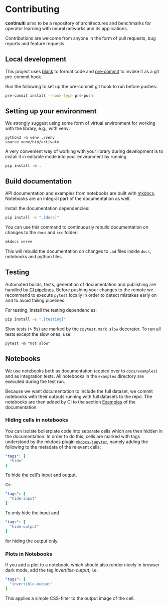 # Contributing

**continuiti** aims to be a repository of architectures and benchmarks for
operator learning with neural networks and its applications.

Contributions are welcome from anyone in the form of pull requests,
bug reports and feature requests.

## Local development

This project uses [black](https://github.com/psf/black) to format code and
[pre-commit](https://pre-commit.com/) to invoke it as a git pre-commit hook.

Run the following to set up the pre-commit git hook to run before pushes:

```bash
pre-commit install --hook-type pre-push
```

## Setting up your environment

We strongly suggest using some form of virtual environment for working with the
library, e.g., with venv:

```shell
python3 -m venv ./venv
source venv/bin/activate
```

A very convenient way of working with your library during development is to
install it in editable mode into your environment by running

```shell
pip install -e .
```

## Build documentation

API documentation and examples from notebooks are built with
[mkdocs](https://www.mkdocs.org/).
Notebooks are an integral part of the documentation as well.

Install the documentation dependencies:

```bash
pip install -e ".[docs]"
```

You can use this command to continuously rebuild documentation
on changes to the `docs` and `src` folder:

```bash
mkdocs serve
```

This will rebuild the documentation on changes to `.md` files inside `docs`,
notebooks and python files.


## Testing

Automated builds, tests, generation of documentation and publishing are handled
by [CI pipelines](#CI). Before pushing your changes to the remote we recommend
to execute `pytest` locally in order to detect mistakes early on and to avoid
failing pipelines.

For testing, install the testing dependencies:

```bash
pip install -e ".[testing]"
```

Slow tests (> 5s) are marked by the `@pytest.mark.slow` decorator.
To run all tests except the slow ones, use:

```shell
pytest -m "not slow"
```

## Notebooks

We use notebooks both as documentation (copied over to `docs/examples`) and as
integration tests. All notebooks in the `examples` directory are executed
during the test run.

Because we want documentation to include the full dataset, we commit notebooks
with their outputs running with full datasets to the repo. The notebooks are
then added by CI to the section
[Examples](https://aai-institute.github.io/continuiti/examples.html) of the
documentation.

### Hiding cells in notebooks

You can isolate boilerplate code into separate cells which are then hidden
in the documentation. In order to do this, cells are marked with tags understood
by the mkdocs plugin
[`mkdocs-jupyter`](https://github.com/danielfrg/mkdocs-jupyter#readme),
namely adding the following to the metadata of the relevant cells:

```yaml
"tags": [
  "hide"
]
```

To hide the cell's input and output.

Or:

```yaml
"tags": [
  "hide-input"
]
```

To only hide the input and

```yaml
"tags": [
  "hide-output"
]
```
for hiding the output only.

### Plots in Notebooks
If you add a plot to a notebook, which should also render nicely in browser
dark mode, add the tag *invertible-output*, i.e.

```yaml
"tags": [
  "invertible-output"
]
```
This applies a simple CSS-filter to the output image of the cell.

